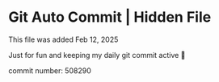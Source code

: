 # Git Auto Commit | Hidden File

This file was added Feb 12, 2025

Just for fun and keeping my daily git commit active 🤪

commit number: 508290
